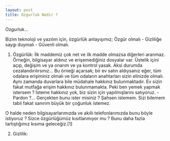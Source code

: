 ```yaml
---
layout: post
title: Ozgurluk Nedir ?
---
```


Ozgurluk...

Bizim teknoloji ve yazılım için, özgürlük anlayışımız; Özgür olmalı - Gizliliğe saygı duymalı - Güvenli olmalı.
1) Özgürlük: İlk maddemiz çok net ve ilk madde olmazsa diğerleri aranmaz. Örneğin, bilgisayar aldınız ve erişemediğiniz dosyalar var. Üstelik içini açıp, değişim ve ya onarım ve ya kontrol yasak. Aksi durumda cezalandırılırsınız...
Bu örneği açarsak; bir ev satın aldıysanız eğer, tüm odalara erişiminiz olmalı ve tüm odaların anahtarları sizin elinizde olmalı. Aynı zamanda duvarlara bile müdahale hakkınız bulunmaktadır.
Ev sizin fakat mutfağa erişim hakkınız bulunmamakta. Peki ben yemek yapmak istersem ? İsteme hakkınız yok, biz sizin için yapılmışlarını satıyoruz.
-Pardon ?... Gerçekten bunu ister misiniz ? Şahsen istemem. Sizi bilemem tabii fakat sanırım büyük bir çoğunluk istemez. 

O halde neden bilgisayarlarımızda ve akıllı telefonlarımızda bunu böyle istiyoruz ? Sizce özgürlüğümüz kısıtlanmıyor mu ? Bunu daha fazla tartıştığımız kısıma geleceğiz.[1] 

2) Gizlilik:
